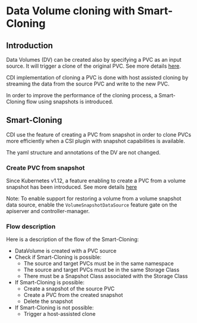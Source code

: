 # Data Volume cloning with Smart-Cloning

## Introduction
Data Volumes (DV) can be created also by specifying a PVC as an input source. It will trigger a clone of the original PVC. See more details [here](datavolumes.md#pvc-source).

CDI implementation of cloning a PVC is done with host assisted cloning by streaming the data from the source PVC and write to the new PVC.

In order to improve the performance of the cloning process, a Smart-Cloning flow using snapshots is introduced.

## Smart-Cloning
CDI use the feature of creating a PVC from snapshot in order to clone PVCs more efficiently when a CSI plugin with snapshot capabilities is available.

The yaml structure and annotations of the DV are not changed.

### Create PVC from snapshot
Since Kubernetes v1.12, a feature enabling to create a PVC from a volume snapshot has been introduced. See more details [here](https://kubernetes.io/docs/concepts/storage/persistent-volumes/#volume-snapshot-and-restore-volume-from-snapshot-support)

Note: To enable support for restoring a volume from a volume snapshot data source, enable the `VolumeSnapshotDataSource` feature gate on the apiserver and controller-manager.


### Flow description
Here is a description of the flow of the Smart-Cloning:

- DataVolume is created with a PVC source
- Check if Smart-Cloning is possible:
  * The source and target PVCs must be in the same namespace
  * The source and target PVCs must be in the same Storage Class
  * There must be a Snapshot Class associated with the Storage Class
- If Smart-Cloning is possible:
  * Create a snapshot of the source PVC
  * Create a PVC from the created snapshot
  * Delete the snapshot
- If Smart-Cloning is not possible:
  * Trigger a host-assisted clone
